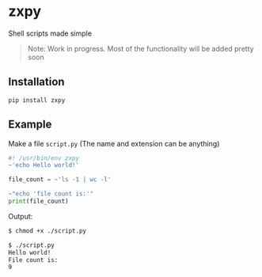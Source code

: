 # zxpy

Shell scripts made simple

> Note: Work in progress. Most of the functionality will be added pretty soon

## Installation

`pip install zxpy`

## Example

Make a file `script.py` (The name and extension can be anything)

```python
#! /usr/bin/env zxpy
~'echo Hello world!'

file_count = ~'ls -1 | wc -l'

~"echo 'file count is:'"
print(file_count)
```

Output:

```bash
$ chmod +x ./script.py

$ ./script.py
Hello world!
File count is:
9
```
